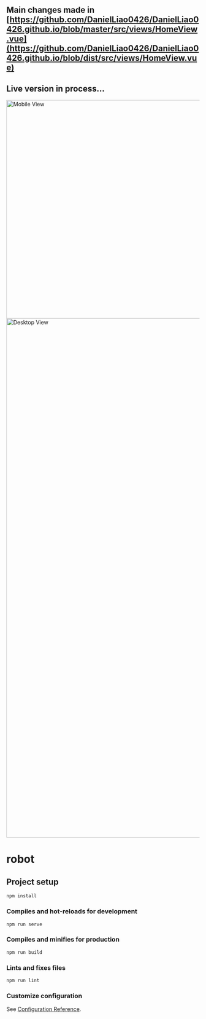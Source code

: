 ## Main changes made in [https://github.com/DanielLiao0426/DanielLiao0426.github.io/blob/master/src/views/HomeView.vue](https://github.com/DanielLiao0426/DanielLiao0426.github.io/blob/dist/src/views/HomeView.vue)
## Live version in process...

<img width="568" alt="Mobile View" src="https://github.com/DanielLiao0426/DanielLiao0426.github.io/assets/44012754/4bed851e-0d6b-4452-b6d0-9c7dcee38b78">

<img width="1352" alt="Desktop View" src="https://github.com/DanielLiao0426/DanielLiao0426.github.io/assets/44012754/eff87986-7af2-4e0d-af53-fac07af8a611">

# robot

## Project setup
```
npm install
```

### Compiles and hot-reloads for development
```
npm run serve
```

### Compiles and minifies for production
```
npm run build
```

### Lints and fixes files
```
npm run lint
```

### Customize configuration
See [Configuration Reference](https://cli.vuejs.org/config/).
